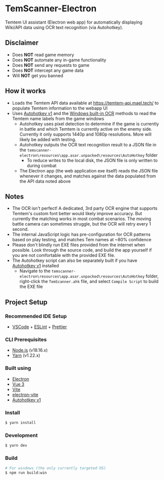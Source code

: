 # TemScanner-Electron

Temtem UI assistant (Electron web app) for automatically displaying Wiki/API data using OCR text recognition (via Autohotkey).

## Disclaimer

-   Does **NOT** read game memory
-   Does **NOT** automate any in-game functionality
-   Does **NOT** send any requests to game
-   Does **NOT** intercept any game data
-   Will **NOT** get you banned

## How it works

-   Loads the Temtem API data available at https://temtem-api.mael.tech/ to populate Temtem information to the webapp UI
-   Uses [Autohotkey v1](https://www.autohotkey.com/) and the [Windows built-in OCR](https://learn.microsoft.com/en-us/uwp/api/windows.media.ocr?view=winrt-22621) methods to read the Temtem name labels from the game windows
    -  Autohotkey uses pixel detection to determine if the game is currently in battle and which Temtem is currently active on the enemy side. Currently it only supports 1440p and 1080p resolutions. More will likely be added with testing.
    -  Autohotkey outputs the OCR text recognition result to a JSON file in the `temscanner-electron\resources\app.asar.unpacked\resources\AutoHotkey` folder
        - To reduce writes to the local disk, the JSON file is only written to during combat
    -  The Electron app (the web application exe itself) reads the JSON file whenever it changes, and matches against the data populated from the API data noted above

## Notes
-  The OCR isn't perfect! A dedicated, 3rd party OCR engine that supports Temtem's custom font better would likely improve accuracy. But currently the matching works in most combat scenarios. The moving battle camera can sometimes struggle, but the OCR will retry every 1 second.
-  The internal JavaScript logic has pre-configuration for OCR patterns based on play testing, and matches Tem names at ~80% confidence
-  Please don't blindly run EXE files provided from the internet when possible. Look through the source code, and build the app yourself if you are not comfortable with the provided EXE file.
-  The Autohotkey script can also be separately built if you have [Autohotkey v1](https://www.autohotkey.com/) installed
    - Navigate to the `temscanner-electron\resources\app.asar.unpacked\resources\AutoHotkey` folder, right-click the `TemScanner.ahk` file, and select `Compile Script` to build the EXE file

## Project Setup

### Recommended IDE Setup

-   [VSCode](https://code.visualstudio.com/) + [ESLint](https://marketplace.visualstudio.com/items?itemName=dbaeumer.vscode-eslint) + [Prettier](https://marketplace.visualstudio.com/items?itemName=esbenp.prettier-vscode)


### CLI Prerequisites

-   [Node.js](https://nodejs.org/en/) (v18.16.x)
-   [Yarn](https://yarnpkg.com/) (v1.22.x)

### Built using

-   [Electron](https://www.electronjs.org/)
-   [Vue 3](https://vuejs.org/)
-   [Vite](https://vitejs.dev/)
-   [electron-vite](https://evite.netlify.app/)
-   [Autohotkey v1](https://www.autohotkey.com/)

### Install

```bash
$ yarn install
```

### Development

```bash
$ yarn dev
```

### Build

```bash
# For windows (the only currently targeted OS)
$ npm run build:win
```
